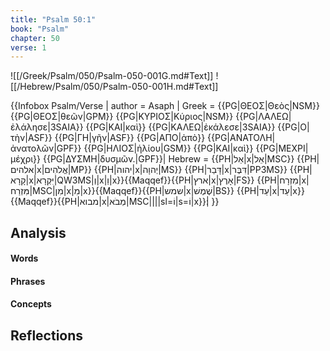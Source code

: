 ```yaml
---
title: "Psalm 50:1"
book: "Psalm"
chapter: 50
verse: 1
---
```

![[/Greek/Psalm/050/Psalm-050-001G.md#Text]]
![[/Hebrew/Psalm/050/Psalm-050-001H.md#Text]]

{{Infobox Psalm/Verse |
  author = Asaph |
  Greek = {{PG|ΘΕΟΣ|Θεὸς|NSM}} {{PG|ΘΕΟΣ|θεῶν|GPM}} {{PG|ΚΥΡΙΟΣ|Κύριος|NSM}} {{PG|ΛΑΛΕΩ|ἐλάλησε|3SAIA}} {{PG|ΚΑΙ|καὶ}} {{PG|ΚΑΛΕΩ|ἐκάλεσε|3SAIA}} {{PG|Ο|τὴν|ASF}} {{PG|ΓΗ|γῆν|ASF}} {{PG|ΑΠΟ|ἀπὸ}} {{PG|ΑΝΑΤΟΛΗ|ἀνατολῶν|GPF}} {{PG|ΗΛΙΟΣ|ἡλίου|GSM}} {{PG|ΚΑΙ|καὶ}} {{PG|ΜΕΧΡΙ|μέχρι}} {{PG|ΔΥΣΜΗ|δυσμῶν.|GPF}}|
  Hebrew = {{PH|אֵל|x|אֵל|MSC}} {{PH|אלהים|x|אֱלֹהִים|MP}} {{PH|יהוה|x|יְהוָה|MS}} {{PH|דָּבַר|x|דִּבֶּר|PP3MS}} {{PH|קָרָא|x|יִּקְרָא|QW3MS|וְ|x|וַ|x}}{{Maqqef}}{{PH|ארץ|x|אָרֶץ|FS}} {{PH|מִזְרָח|x|מִּזְרַח|MSC|מִן|x|מִ|x}}{{Maqqef}}{{PH|שמש|x|שֶׁמֶשׁ|BS}} {{PH|עַד|x|עַד|x}}{{Maqqef}}{{PH|מבוא|x|מְבֹא|MSC||||sl=וֹ|s=וֹ|x}}׃|
}}

## Analysis

#### Words

#### Phrases

#### Concepts

## Reflections
